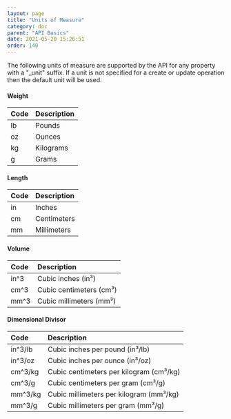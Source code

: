 ```yaml
---
layout: page
title: "Units of Measure"
category: doc
parent: "API Basics"
date: 2021-05-20 15:26:51
order: 140
---
```


The following units of measure are supported by the API for any property with a "_unit" suffix. If a unit is not 
specified for a create or update operation then the default unit will be used.

#### Weight

| Code | Description |
|:-----|:-------------|
| lb | Pounds |
| oz | Ounces |
| kg | Kilograms |
| g  | Grams |

#### Length

| Code | Description |
|:-----|:-------------|
| in | Inches |
| cm | Centimeters |
| mm | Millimeters |

#### Volume

| Code | Description |
|:-----|:-------------|
| in^3 | Cubic inches (in³) |
| cm^3 | Cubic centimeters (cm³) |
| mm^3 | Cubic millimeters (mm³) |

#### Dimensional Divisor

| Code | Description |
|:-----|:-------------|
| in^3/lb | Cubic inches per pound (in³/lb) |
| in^3/oz | Cubic inches per ounce (in³/oz) |
| cm^3/kg | Cubic centimeters per kilogram (cm³/kg) |
| cm^3/g | Cubic centimeters per gram (cm³/g) |
| mm^3/kg | Cubic millimeters per kilogram (mm³/kg) |
| mm^3/g | Cubic millimeters per gram (mm³/g) |